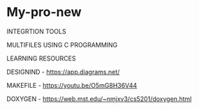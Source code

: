# My-pro-new

INTEGRTION TOOLS

   MULTIFILES USING C PROGRAMMING
   
LEARNING RESOURCES

   DESIGNIND - https://app.diagrams.net/
   
   MAKEFILE - https://youtu.be/O5mG8H36V44
   
   DOXYGEN - https://web.mst.edu/~nmjxv3/cs5201/doxygen.html
